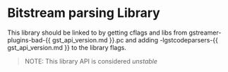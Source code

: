 # Bitstream parsing Library

This library should be linked to by getting cflags and libs from
gstreamer-plugins-bad-{{ gst_api_version.md }}.pc and adding
-lgstcodeparsers-{{ gst_api_version.md }} to the library flags.

> NOTE: This library API is considered *unstable*
